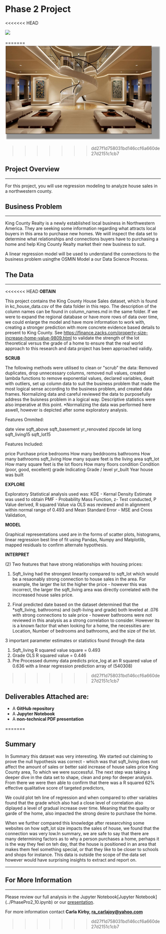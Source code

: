 # Phase 2 Project

<<<<<<< HEAD


![](./image/insideimg.jpg)


=======
![interiorhouse.png](./img/interiorhouse.png)


>>>>>>> dd27f1d758031bd146ccf6a660de27d2151c1cb7

## Project Overview
___________________________________________________________________________________________________________________________________________

For this project, you will use regression modeling to analyze house sales in a northwestern county.

## Business Problem
___________________________________________________________________________________________________________________________________________

King County Realty is a newly established local business in Northwestern America. They are seeking some information regarding what attracts local buyers in this area to purchase new homes. We wiill inspect the data set to determine what relationships and connections buyers have to purchasing a home and help King County Realty market their new business to suit.

A linear regression model will be used to understand the connections to the business problem usingthe OSMIN Model a our Data Science Process.

## The Data
___________________________________________________________________________________________________________________________________________

<<<<<<< HEAD
**OBTAIN** 

This project contains the King County House Sales dataset, which is found in kc_house_data.csv of the data folder in this repo. The description of the column names can be found in column_names.md in the same folder. If we were to expand the regional database or have more rows of data over time, we could enlarge the model and have more information to work with, creating a stronger prediction with more concrete evidence based details to present to King County. See https://finance.zacks.com/property-size-increase-home-value-9809.html to validate the strength of the lot theoretical versus the grade of a home to ensure that the real world approach to this research and data project has been approached validly. 

**SCRUB**

The following methods were utilised to clean or "scrub" the data: Removed duplicates, drop unnecessary columns, removed null values, created lambda functions to remove exponential values, declared variables, dealt with outliers, set up column data to suit the business problem that made the most logical sense according to the business problem, and created data frames. Normalizing data and careful reviewed the data to purposefully address the buisness problem in a logical way. Descriptive statistics were also imperative at this point. *Normalizing the data was performed here aswell, however is depicted after some exploratory analysis. 

Features Ommited:

date
view
sqft_above
sqft_basement
yr_renovated
zipcode
lat
long
sqft_living15
sqft_lot15

Features Included:

price Purchase price
bedrooms How many beddrooms
bathrooms How many bathrooms
sqft_living How many square feet is the living area
sqft_lot How many square feet is the lot
floors How many floors
condition Condition (poor, good, excellent)
grade Indicating Grade / level
yr_built Year house was built

**EXPLORE**

Exploratory Statistical analysis used was: KDE - Kernal Density Estimate was used to obtain PMF - Probability Mass Function, z- Test conducted, P Value derived, R squared Value via OLS was reviewed and in alignment within normal range of 0.493 and Mean Standard Error - MSE and Cross Validation,

**MODEL**

Graphical representations used are in the forms of scatter plots, histograms, linear regression best line of fit using Pandas, Numpy and Matplotlib, mapped residuals to confirm alternate hypothesis. 

**INTERPRET**

(2) Two features that have strong relationships with housing prices:

1. Sqft_living had the strongest linearity compared to sqft_lot which would be a resaonably strong connection to house sales in the area. For example, the larger the lot the higher the price - however this was incorrect, the larger the sqft_living area was directly correlated with the inccreased house sales price. 

2. Final predicted date based on the dataset determined that the *sqft_living, bathrooms) and (sqft-living and grade) both leveled at .076 with strong connections to sale price - however bathrooms were not reviewed in this analysis as a strong correlation to consider. However its is a known factor that when looking for a home, the necessities are: Location, Number of bedrooms and bathrooms, and the size of the lot. 


3 important parameter estimates or statistics found through the data

1. Sqft_living R squared value square = 0.493
2. Grade OLS R squared value =  0.446
3. Pre Processed dummy data predicts price_log at an R squared value of 0.636 with a linear regression prediction array of (540308)


 >>>>>>> dd27f1d758031bd146ccf6a660de27d2151c1cb7

## Deliverables Attached are:

* A **GitHub repository**
* A **Jupyter Notebook**
* A **non-technical PDF presentation**


=======
## Summary

In Summary this dataset was very interesting. We started out claiming to prove the null hypothesis was correct - which was that sqft_living does not affect the amount of sales or better said increase of house sales price King County area, To which we were successful. The next step was taking a deeper dive in the data set to shape, clean and prep for deeper analysis. From there we were then able to confirm that there was a R squared 62% effective qualitative score of targeted predictors, 

We could plot teh line of regression and when compared to other variables found that the grade which also had a close level of correlation also diplayed a level of gradual increase over time. Meaning that the quality or garde of the home, also impacted the strong desire to purchase the home. 

When we further compared this knowledge after researcvhing some websites on how sqft_lot size impacts the sales of house, we found that the connection was very low.In summary, we are safe to say that there are many determining factors as to why a person purchases a home, perhaps it is the way they feel on teh day, that the house is positioned in an area that makes them feel something special, or that they like to be closer to schools and shops for instance. This data is outside the scope of the data set however would have surprising insights to extract and report on. 

___________________________________________________________________________________________________________________________________________



## For More Information 
___________________________________________________________________________________________________________________________________________

Please review our full analysis in the Jupyter Notebook[Jupyter Notebook] (../PhasePro2_10.ipynb) or our [presentation](./presentation.pdf).

For more information contact **Carla Kirby, ra_carlajoy@yahoo.com** 
  
>>>>>>> dd27f1d758031bd146ccf6a660de27d2151c1cb7
